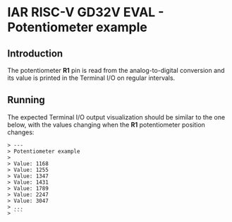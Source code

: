 # IAR RISC-V GD32V EVAL - Potentiometer example

## Introduction
The potentiometer __R1__ pin is read from the analog-to-digital conversion and its value is printed in the Terminal I/O on regular intervals.

## Running
The expected Terminal I/O output visualization should be similar to the one below, with the values changing when the __R1__ potentiometer position changes:
```
> ---
> Potentiometer example
> 
> Value: 1168
> Value: 1255
> Value: 1347
> Value: 1431
> Value: 1789
> Value: 2247
> Value: 3047
> ...
> ```
